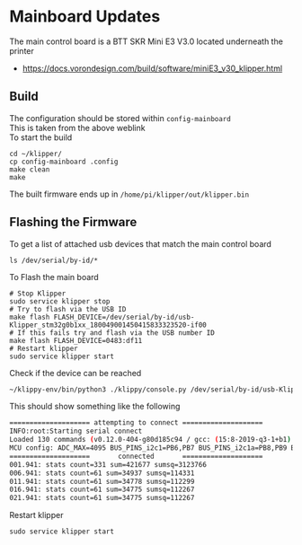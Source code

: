 # Mainboard Updates

The main control board is a BTT SKR Mini E3 V3.0 located underneath the printer

  * https://docs.vorondesign.com/build/software/miniE3_v30_klipper.html

## Build

The configuration should be stored within `config-mainboard`  
This is taken from the above weblink  
To start the build
```
cd ~/klipper/
cp config-mainboard .config
make clean
make
```

The built firmware ends up in `/home/pi/klipper/out/klipper.bin`

## Flashing the Firmware

To get a list of attached usb devices that match the main control board
```
ls /dev/serial/by-id/*
```

To Flash the main board
```
# Stop Klipper
sudo service klipper stop
# Try to flash via the USB ID
make flash FLASH_DEVICE=/dev/serial/by-id/usb-Klipper_stm32g0b1xx_180049001450415833323520-if00
# If this fails try and flash via the USB number ID
make flash FLASH_DEVICE=0483:df11
# Restart klipper
sudo service klipper start
```

Check if the device can be reached
```sh
~/klippy-env/bin/python3 ./klippy/console.py /dev/serial/by-id/usb-Klipper_stm32g0b1xx_180049001450415833323520-if00
```

This should show something like the following

```sh
==================== attempting to connect ====================
INFO:root:Starting serial connect
Loaded 130 commands (v0.12.0-404-g80d185c94 / gcc: (15:8-2019-q3-1+b1) 8.3.1 20190703 (release) [gcc-8-branch revision 273027] binutils: (2.35.2-2+14+b2) 2.35.2)
MCU config: ADC_MAX=4095 BUS_PINS_i2c1=PB6,PB7 BUS_PINS_i2c1a=PB8,PB9 BUS_PINS_i2c2=PB10,PB11 BUS_PINS_i2c3=PA8,PC9 BUS_PINS_sdio=PC12,PD2,PC8,PC9,PC10,PC11 BUS_PINS_spi1=PA6,PA7,PA5 BUS_PINS_spi1a=PB4,PB5,PB3 BUS_PINS_spi2=PB14,PB15,PB13 BUS_PINS_spi2a=PC2,PC3,PB10 BUS_PINS_spi3=PB4,PB5,PB3 BUS_PINS_spi3a=PC11,PC12,PC10 BUS_PINS_spi4=PE13,PE14,PE12 CLOCK_FREQ=180000000 INITIAL_PINS=PE1 MCU=stm32f446xx PWM_MAX=255 RESERVE_PINS_USB=PA11,PA12 RESERVE_PINS_crystal=PH0,PH1 STATS_SUMSQ_BASE=256 STEPPER_BOTH_EDGE=1
====================       connected       ====================
001.941: stats count=331 sum=421677 sumsq=3123766
006.941: stats count=61 sum=34937 sumsq=114331
011.941: stats count=61 sum=34778 sumsq=112299
016.941: stats count=61 sum=34775 sumsq=112267
021.941: stats count=61 sum=34775 sumsq=112267
```

Restart klipper
```
sudo service klipper start
```
